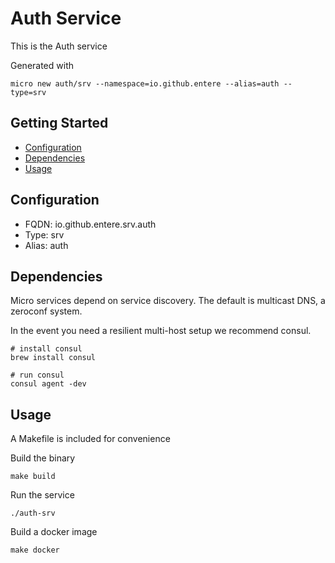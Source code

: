 # Auth Service

This is the Auth service

Generated with

```
micro new auth/srv --namespace=io.github.entere --alias=auth --type=srv
```

## Getting Started

- [Configuration](#configuration)
- [Dependencies](#dependencies)
- [Usage](#usage)

## Configuration

- FQDN: io.github.entere.srv.auth
- Type: srv
- Alias: auth

## Dependencies

Micro services depend on service discovery. The default is multicast DNS, a zeroconf system.

In the event you need a resilient multi-host setup we recommend consul.

```
# install consul
brew install consul

# run consul
consul agent -dev
```

## Usage

A Makefile is included for convenience

Build the binary

```
make build
```

Run the service
```
./auth-srv
```

Build a docker image
```
make docker
```
